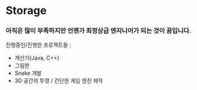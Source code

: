 # Storage

### 아직은 많이 부족하지만 언젠가 최정상급 엔지니어가 되는 것이 꿈입니다.

진행중인/진행한 프로젝트들 :
- 계산기(Java, C++)
- 그림판
- Snake 개발
- 3D 공간의 투영 / 간단한 게임 엔진 제작
